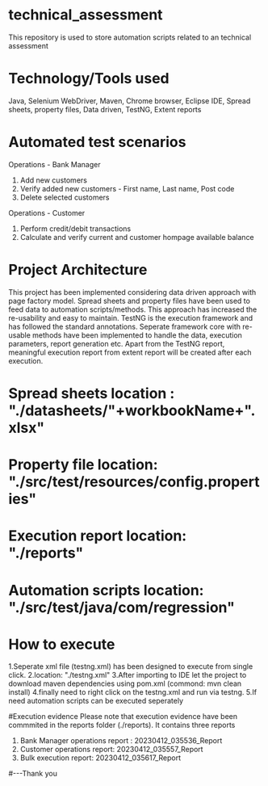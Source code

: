 # technical_assessment
This repository is used to store automation scripts related to an technical assessment

# Technology/Tools used
Java, Selenium WebDriver, Maven, Chrome browser, Eclipse IDE, Spread sheets, property files, Data driven, TestNG, Extent reports

# Automated test scenarios
Operations - Bank Manager
1. Add new customers
2. Verify added new customers - First name, Last name, Post code
3. Delete selected customers

Operations - Customer
1. Perform credit/debit transactions
2. Calculate and verify current and customer hompage available balance

# Project Architecture
This project has been implemented considering data driven approach with page factory model. Spread sheets and property files have been used to
feed data to automation scripts/methods. This approach has increased the re-usability and easy to maintain. TestNG is the execution framework and 
has followed the standard annotations. Seperate framework core with re-usable methods have been implemented to handle the data, execution parameters, report generation etc.
Apart from the TestNG report, meaningful execution report from extent report will be created after each execution.

# Spread sheets location : "./datasheets/"+workbookName+".xlsx"
# Property file location: "./src/test/resources/config.properties"
# Execution report location: "./reports"
# Automation scripts location: "./src/test/java/com/regression"

# How to execute
1.Seperate xml file (testng.xml) has been designed to execute from single click. 
2.location: "./testng.xml"
3.After importing to IDE let the project to download maven dependencies using pom.xml (commond: mvn clean install)
4.finally need to right click on the testng.xml and run via testng.
5.If need automation scripts can be executed seperately

#Execution evidence
Please note that execution evidence have been commmited in the reports folder (./reports). It contains three reports
1. Bank Manager operations report : 20230412_035536_Report
2. Customer operations report: 20230412_035557_Report
3. Bulk execution report: 20230412_035617_Report

#---Thank you

